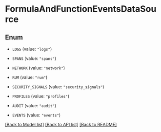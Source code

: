 # FormulaAndFunctionEventsDataSource

## Enum

- `LOGS` (value: `"logs"`)

- `SPANS` (value: `"spans"`)

- `NETWORK` (value: `"network"`)

- `RUM` (value: `"rum"`)

- `SECURITY_SIGNALS` (value: `"security_signals"`)

- `PROFILES` (value: `"profiles"`)

- `AUDIT` (value: `"audit"`)

- `EVENTS` (value: `"events"`)

[[Back to Model list]](../README.md#documentation-for-models) [[Back to API list]](../README.md#documentation-for-api-endpoints) [[Back to README]](../README.md)
